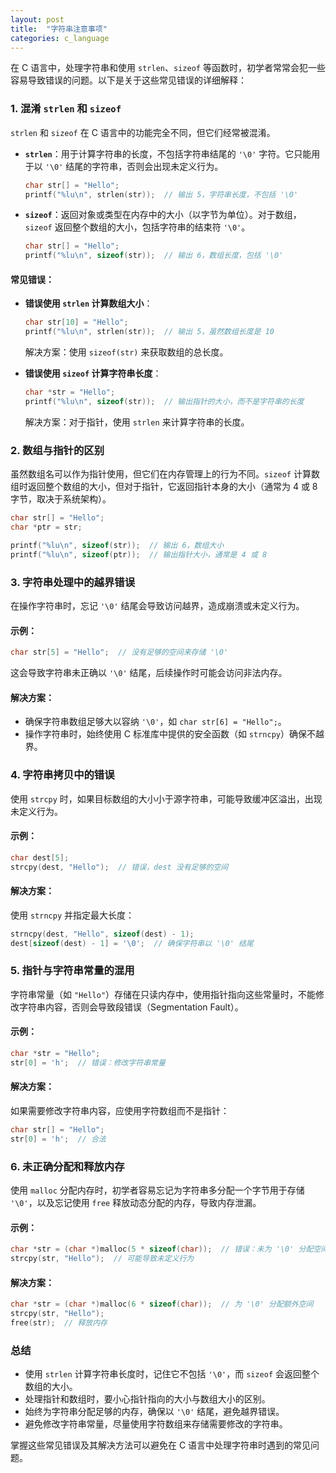 ```yaml
---
layout: post
title:  "字符串注意事项"
categories: c_language
---
```


在 C 语言中，处理字符串和使用 `strlen`、`sizeof` 等函数时，初学者常常会犯一些容易导致错误的问题。以下是关于这些常见错误的详细解释：

### 1. **混淆 `strlen` 和 `sizeof`**
`strlen` 和 `sizeof` 在 C 语言中的功能完全不同，但它们经常被混淆。

- **`strlen`**：用于计算字符串的长度，不包括字符串结尾的 `'\0'` 字符。它只能用于以 `'\0'` 结尾的字符串，否则会出现未定义行为。
  
  ```c
  char str[] = "Hello";
  printf("%lu\n", strlen(str));  // 输出 5，字符串长度，不包括 '\0'
  ```

- **`sizeof`**：返回对象或类型在内存中的大小（以字节为单位）。对于数组，`sizeof` 返回整个数组的大小，包括字符串的结束符 `'\0'`。
  
  ```c
  char str[] = "Hello";
  printf("%lu\n", sizeof(str));  // 输出 6，数组长度，包括 '\0'
  ```

#### 常见错误：
- **错误使用 `strlen` 计算数组大小**：
  ```c
  char str[10] = "Hello";
  printf("%lu\n", strlen(str));  // 输出 5，虽然数组长度是 10
  ```
  解决方案：使用 `sizeof(str)` 来获取数组的总长度。

- **错误使用 `sizeof` 计算字符串长度**：
  ```c
  char *str = "Hello";
  printf("%lu\n", sizeof(str));  // 输出指针的大小，而不是字符串的长度
  ```
  解决方案：对于指针，使用 `strlen` 来计算字符串的长度。

### 2. **数组与指针的区别**
虽然数组名可以作为指针使用，但它们在内存管理上的行为不同。`sizeof` 计算数组时返回整个数组的大小，但对于指针，它返回指针本身的大小（通常为 4 或 8 字节，取决于系统架构）。

```c
char str[] = "Hello";
char *ptr = str;

printf("%lu\n", sizeof(str));  // 输出 6，数组大小
printf("%lu\n", sizeof(ptr));  // 输出指针大小，通常是 4 或 8
```

### 3. **字符串处理中的越界错误**
在操作字符串时，忘记 `'\0'` 结尾会导致访问越界，造成崩溃或未定义行为。

#### 示例：
```c
char str[5] = "Hello";  // 没有足够的空间来存储 '\0'
```
这会导致字符串未正确以 `'\0'` 结尾，后续操作时可能会访问非法内存。

#### 解决方案：
- 确保字符串数组足够大以容纳 `'\0'`，如 `char str[6] = "Hello";`。
- 操作字符串时，始终使用 C 标准库中提供的安全函数（如 `strncpy`）确保不越界。

### 4. **字符串拷贝中的错误**
使用 `strcpy` 时，如果目标数组的大小小于源字符串，可能导致缓冲区溢出，出现未定义行为。

#### 示例：
```c
char dest[5];
strcpy(dest, "Hello");  // 错误，dest 没有足够的空间
```

#### 解决方案：
使用 `strncpy` 并指定最大长度：
```c
strncpy(dest, "Hello", sizeof(dest) - 1);
dest[sizeof(dest) - 1] = '\0';  // 确保字符串以 '\0' 结尾
```

### 5. **指针与字符串常量的混用**
字符串常量（如 `"Hello"`）存储在只读内存中，使用指针指向这些常量时，不能修改字符串内容，否则会导致段错误（Segmentation Fault）。

#### 示例：
```c
char *str = "Hello";
str[0] = 'h';  // 错误：修改字符串常量
```

#### 解决方案：
如果需要修改字符串内容，应使用字符数组而不是指针：
```c
char str[] = "Hello";
str[0] = 'h';  // 合法
```

### 6. **未正确分配和释放内存**
使用 `malloc` 分配内存时，初学者容易忘记为字符串多分配一个字节用于存储 `'\0'`，以及忘记使用 `free` 释放动态分配的内存，导致内存泄漏。

#### 示例：
```c
char *str = (char *)malloc(5 * sizeof(char));  // 错误：未为 '\0' 分配空间
strcpy(str, "Hello");  // 可能导致未定义行为
```

#### 解决方案：
```c
char *str = (char *)malloc(6 * sizeof(char));  // 为 '\0' 分配额外空间
strcpy(str, "Hello");  
free(str);  // 释放内存
```

### 总结
- 使用 `strlen` 计算字符串长度时，记住它不包括 `'\0'`，而 `sizeof` 会返回整个数组的大小。
- 处理指针和数组时，要小心指针指向的大小与数组大小的区别。
- 始终为字符串分配足够的内存，确保以 `'\0'` 结尾，避免越界错误。
- 避免修改字符串常量，尽量使用字符数组来存储需要修改的字符串。

掌握这些常见错误及其解决方法可以避免在 C 语言中处理字符串时遇到的常见问题。
